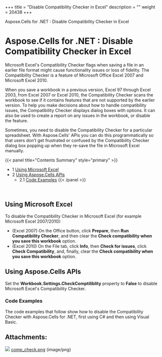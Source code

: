 +++
title = "Disable Compatibility Checker in Excel" 
description = "" 
weight = 20438 
+++

Aspose.Cells for .NET : Disable Compatibility Checker in Excel  

# Aspose.Cells for .NET : Disable Compatibility Checker in Excel


Microsoft Excel's Compatibility Checker flags when saving a file in an earlier file format might cause functionality issues or loss of fidelity. The Compatibility Checker is a feature of Microsoft Office Excel 2007 and Microsoft Excel 2010.

When you save a workbook in a previous version, Excel 97 through Excel 2003, from Excel 2007 or Excel 2010, the Compatibility Checker scans the workbook to see if it contains features that are not supported by the earlier version. To help you make decisions about how to handle compatibility issues, the Compatibility Checker displays dialog boxes with options. It can also be used to create a report on any issues in the workbook, or disable the feature.

Sometimes, you need to disable the Compatibility Checker for a particular spreadsheet. With Aspose.Cells' APIs you can do this programmatically so that users don't get frustrated or confused by the Compatibility Checker dialog box popping up when they re-save the file in Microsoft Excel manually.

{{< panel title="Contents Summary" style="primary" >}}
*   1 [Using Microsoft Excel](#DisableCompatibilityCheckerinExcel-UsingMicrosoftExcel)
*   2 [Using Aspose.Cells APIs](#DisableCompatibilityCheckerinExcel-UsingAspose.CellsAPIs)
    *   2.1 [Code Examples](#DisableCompatibilityCheckerinExcel-CodeExamples)
{{< /panel >}}
 

 

## Using Microsoft Excel

To disable the Compatibility Checker in Microsoft Excel (for example Microsoft Excel 2007/2010):

*   (Excel 2007) On the Office button, click **Prepare**, then **Run Compatibility Checker**, and then clear the **Check compatibility when you save this workbook** option.
*   (Excel 2010) On the File tab, click **Info**, then **Check for issues**, click **Check Compatibility**, and, finally, clear the **Check compatibility when you save this workbook** option.

## Using Aspose.Cells APIs

Set the **Workbook.Settings.CheckComptiliblity** property to **False** to disable Microsoft Excel's Compatibility Checker.

### Code Examples

The code examples that follow show how to disable the Compatibility Checker with Aspose.Cells for .NET, first using C# and then using Visual Basic.

## Attachments:

![](https://docs2.aspose.com/cells/net/images/icons/bullet_blue.gif) [comp\_check.png](https://docs2.aspose.com/cells/net/attachments/5017707/5112221.png) (image/png)  

